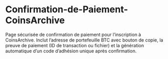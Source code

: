 # Confirmation-de-Paiement-CoinsArchive
Page sécurisée de confirmation de paiement pour l’inscription à CoinsArchive. Inclut l’adresse de portefeuille BTC avec bouton de copie, la preuve de paiement (ID de transaction ou fichier) et la génération automatique d’un code d’adhésion unique après confirmation.
